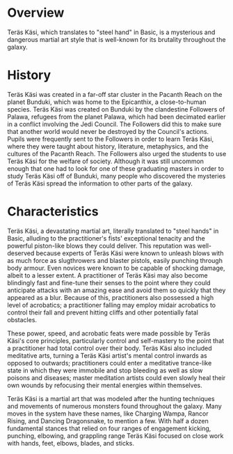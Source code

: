 # Overview

Teräs Käsi, which translates to "steel hand" in Basic, is a mysterious and dangerous martial art style that is well-known for its brutality throughout the galaxy.

# History

Teräs Käsi was created in a far-off star cluster in the Pacanth Reach on the planet Bunduki, which was home to the Epicanthix, a close-to-human species.
Teräs Käsi was created on Bunduki by the clandestine Followers of Palawa, refugees from the planet Palawa, which had been decimated earlier in a conflict involving the Jedi Council.
The Followers did this to make sure that another world would never be destroyed by the Council's actions.
Pupils were frequently sent to the Followers in order to learn Teräs Käsi, where they were taught about history, literature, metaphysics, and the cultures of the Pacanth Reach.
The Followers also urged the students to use Teräs Käsi for the welfare of society.
Although it was still uncommon enough that one had to look for one of these graduating masters in order to study Teräs Käsi off of Bunduki, many people who discovered the mysteries of Teräs Käsi spread the information to other parts of the galaxy.

# Characteristics

Teräs Käsi, a devastating martial art, literally translated to "steel hands" in Basic, alluding to the practitioner's fists' exceptional tenacity and the powerful piston-like blows they could deliver.
This reputation was well-deserved because experts of Teräs Käsi were known to unleash blows with as much force as slugthrowers and blaster pistols, easily punching through body armour.
Even novices were known to be capable of shocking damage, albeit to a lesser extent.
A practitioner of Teräs Käsi may also become blindingly fast and fine-tune their senses to the point where they could anticipate attacks with an amazing ease and avoid them so quickly that they appeared as a blur.
Because of this, practitioners also possessed a high level of acrobatics; a practitioner falling may employ midair acrobatics to control their fall and prevent hitting cliffs and other potentially fatal obstacles.

These power, speed, and acrobatic feats were made possible by Teräs Käsi's core principles, particularly control and self-mastery to the point that a practitioner had total control over their body.
Teräs Käsi also included meditative arts, turning a Teräs Käsi artist's mental control inwards as opposed to outwards; practitioners could enter a meditative trance-like state in which they were immobile and stop bleeding as well as slow poisons and diseases; master meditation artists could even slowly heal their own wounds by refocusing their mental energies within themselves.

Teräs Käsi is a martial art that was modeled after the hunting techniques and movements of numerous monsters found throughout the galaxy.
Many moves in the system have these names, like Charging Wampa, Rancor Rising, and Dancing Dragonsnake, to mention a few.
With half a dozen fundamental stances that relied on four ranges of engagement kicking, punching, elbowing, and grappling range Teräs Käsi focused on close work with hands, feet, elbows, blades, and sticks.
